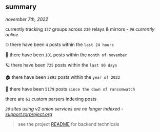 
## summary
_november 7th, 2022_

currently tracking `127` groups across `230` relays & mirrors - _`96` currently online_

⏲ there have been `4` posts within the `last 24 hours`

🦈 there have been `101` posts within the `month of november`

🪐 there have been `725` posts within the `last 90 days`

🏚 there have been `2893` posts within the `year of 2022`

🦕 there have been `5179` posts `since the dawn of ransomwatch`

there are `61` custom parsers indexing posts

_`20` sites using v2 onion services are no longer indexed - [support.torproject.org](https://support.torproject.org/onionservices/v2-deprecation/)_

> see the project [README](https://github.com/joshhighet/ransomwatch#ransomwatch--) for backend technicals
